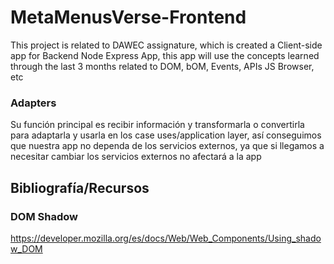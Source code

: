 # MetaMenusVerse-Frontend

This project is related to DAWEC assignature, which is created a Client-side app for Backend Node Express App, this app will use the concepts learned through the last 3 months related to DOM, bOM, Events, APIs JS Browser, etc

### Adapters

Su función principal es recibir información y transformarla o convertirla para adaptarla y usarla en los case uses/application layer, así conseguimos que nuestra app no dependa de los servicios externos, ya que si llegamos a necesitar cambiar los servicios externos no afectará a la app

## Bibliografía/Recursos

### DOM Shadow
https://developer.mozilla.org/es/docs/Web/Web_Components/Using_shadow_DOM


